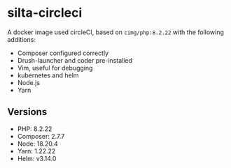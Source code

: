 # silta-circleci
A docker image used circleCI, based on `cimg/php:8.2.22` with the following additions:

- Composer configured correctly
- Drush-launcher and coder pre-installed
- Vim, useful for debugging
- kubernetes and helm
- Node.js
- Yarn

## Versions
- PHP: 8.2.22
- Composer: 2.7.7
- Node: 18.20.4
- Yarn: 1.22.22
- Helm: v3.14.0
